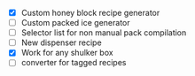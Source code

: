 - [x] Custom honey block recipe generator
- [ ] Custom packed ice generator
- [ ] Selector list for non manual pack compilation
- [ ] New dispenser recipe
- [x] Work for any shulker box
- [ ] converter for tagged recipes